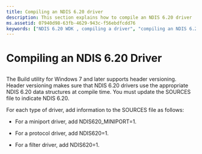 ```yaml
---
title: Compiling an NDIS 6.20 driver
description: This section explains how to compile an NDIS 6.20 driver
ms.assetid: 07940d98-63fb-4629-943c-f56ebdfcdd76
keywords: ["NDIS 6.20 WDK , compiling a driver", "compiling an NDIS 6.20 driver WDK"]
---
```


# Compiling an NDIS 6.20 Driver


## <a href="" id="ddk-compiling-an-ndis-6-20-driver-ng"></a>


The Build utility for Windows 7 and later supports header versioning. Header versioning makes sure that NDIS 6.20 drivers use the appropriate NDIS 6.20 data structures at compile time. You must update the SOURCES file to indicate NDIS 6.20.

For each type of driver, add information to the SOURCES file as follows:

-   For a miniport driver, add NDIS620\_MINIPORT=1.

-   For a protocol driver, add NDIS620=1.

-   For a filter driver, add NDIS620=1.

 

 





